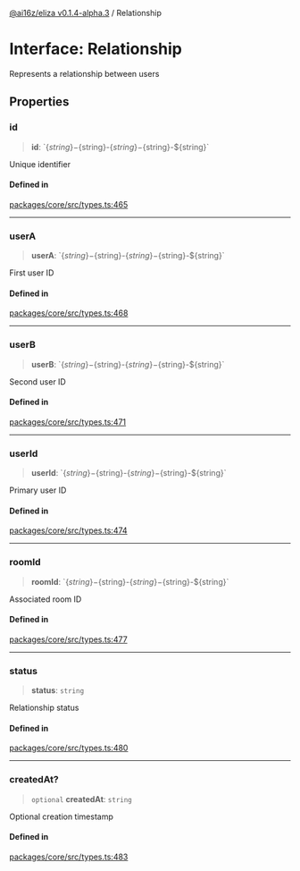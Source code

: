 [@ai16z/eliza v0.1.4-alpha.3](../index.md) / Relationship

# Interface: Relationship

Represents a relationship between users

## Properties

### id

> **id**: \`$\{string\}-$\{string\}-$\{string\}-$\{string\}-$\{string\}\`

Unique identifier

#### Defined in

[packages/core/src/types.ts:465](https://github.com/ai16z/eliza/blob/main/packages/core/src/types.ts#L465)

***

### userA

> **userA**: \`$\{string\}-$\{string\}-$\{string\}-$\{string\}-$\{string\}\`

First user ID

#### Defined in

[packages/core/src/types.ts:468](https://github.com/ai16z/eliza/blob/main/packages/core/src/types.ts#L468)

***

### userB

> **userB**: \`$\{string\}-$\{string\}-$\{string\}-$\{string\}-$\{string\}\`

Second user ID

#### Defined in

[packages/core/src/types.ts:471](https://github.com/ai16z/eliza/blob/main/packages/core/src/types.ts#L471)

***

### userId

> **userId**: \`$\{string\}-$\{string\}-$\{string\}-$\{string\}-$\{string\}\`

Primary user ID

#### Defined in

[packages/core/src/types.ts:474](https://github.com/ai16z/eliza/blob/main/packages/core/src/types.ts#L474)

***

### roomId

> **roomId**: \`$\{string\}-$\{string\}-$\{string\}-$\{string\}-$\{string\}\`

Associated room ID

#### Defined in

[packages/core/src/types.ts:477](https://github.com/ai16z/eliza/blob/main/packages/core/src/types.ts#L477)

***

### status

> **status**: `string`

Relationship status

#### Defined in

[packages/core/src/types.ts:480](https://github.com/ai16z/eliza/blob/main/packages/core/src/types.ts#L480)

***

### createdAt?

> `optional` **createdAt**: `string`

Optional creation timestamp

#### Defined in

[packages/core/src/types.ts:483](https://github.com/ai16z/eliza/blob/main/packages/core/src/types.ts#L483)
